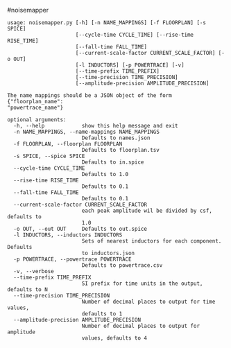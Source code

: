 #noisemapper

    usage: noisemapper.py [-h] [-n NAME_MAPPINGS] [-f FLOORPLAN] [-s SPICE]
                          [--cycle-time CYCLE_TIME] [--rise-time RISE_TIME]
                          [--fall-time FALL_TIME]
                          [--current-scale-factor CURRENT_SCALE_FACTOR] [-o OUT]
                          [-l INDUCTORS] [-p POWERTRACE] [-v]
                          [--time-prefix TIME_PREFIX]
                          [--time-precision TIME_PRECISION]
                          [--amplitude-precision AMPLITUDE_PRECISION]

    The name mappings should be a JSON object of the form {"floorplan_name":
    "powertrace_name"}

    optional arguments:
      -h, --help            show this help message and exit
      -n NAME_MAPPINGS, --name-mappings NAME_MAPPINGS
                            Defaults to names.json
      -f FLOORPLAN, --floorplan FLOORPLAN
                            Defaults to floorplan.tsv
      -s SPICE, --spice SPICE
                            Defaults to in.spice
      --cycle-time CYCLE_TIME
                            Defaults to 1.0
      --rise-time RISE_TIME
                            Defaults to 0.1
      --fall-time FALL_TIME
                            Defaults to 0.1
      --current-scale-factor CURRENT_SCALE_FACTOR
                            each peak amplitude wil be divided by csf, defaults to
                            1.0
      -o OUT, --out OUT     Defaults to out.spice
      -l INDUCTORS, --inductors INDUCTORS
                            Sets of nearest inductors for each component. Defaults
                            to inductors.json
      -p POWERTRACE, --powertrace POWERTRACE
                            Defaults to powertrace.csv
      -v, --verbose
      --time-prefix TIME_PREFIX
                            SI prefix for time units in the output, defaults to N
      --time-precision TIME_PRECISION
                            Number of decimal places to output for time values,
                            defaults to 1
      --amplitude-precision AMPLITUDE_PRECISION
                            Number of decimal places to output for amplitude
                            values, defaults to 4

